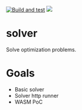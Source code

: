 
[![Build and test](https://github.com/cnpryer/solver/actions/workflows/build.yml/badge.svg)](https://github.com/cnpryer/solver/actions/workflows/build.yml)
[![](https://img.shields.io/crates/v/solver.svg)](https://crates.io/crates/solver)

# solver

Solve optimization problems.

# Goals

- Basic solver
- Solver http runner
- WASM PoC
